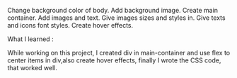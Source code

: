 Change background color of body.
Add background image.
Create main container.
Add images and text.
Give images sizes and styles in. 
Give texts and icons font styles.
Create hover effects.

What I learned : 

While working on this project, I created div in main-container and use flex to center items in div,also create hover effects,
finally I wrote the CSS code, that worked well.